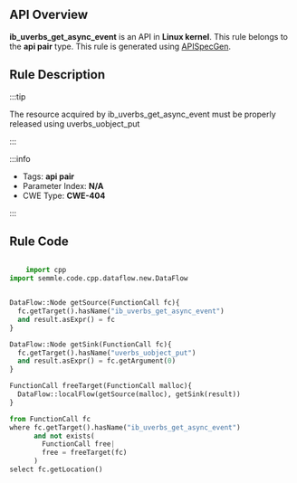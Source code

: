 ---
---


## API Overview
**ib_uverbs_get_async_event** is an API in **Linux kernel**. This rule belongs to the **api pair** type. This rule is generated using [APISpecGen](../../tools/APISpecGen).
## Rule Description

:::tip

The resource acquired by ib_uverbs_get_async_event must be properly released using uverbs_uobject_put

:::

:::info

- Tags: **api pair**
- Parameter Index: **N/A**
- CWE Type: **CWE-404**

:::

## Rule Code
```python

    import cpp
import semmle.code.cpp.dataflow.new.DataFlow


DataFlow::Node getSource(FunctionCall fc){
  fc.getTarget().hasName("ib_uverbs_get_async_event")
  and result.asExpr() = fc
}

DataFlow::Node getSink(FunctionCall fc){
  fc.getTarget().hasName("uverbs_uobject_put")
  and result.asExpr() = fc.getArgument(0)
}

FunctionCall freeTarget(FunctionCall malloc){
  DataFlow::localFlow(getSource(malloc), getSink(result))
}

from FunctionCall fc
where fc.getTarget().hasName("ib_uverbs_get_async_event")
      and not exists(
        FunctionCall free| 
        free = freeTarget(fc)
      )
select fc.getLocation()

    
```